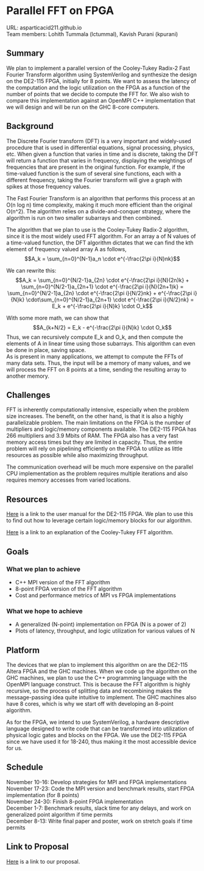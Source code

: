 # Parallel FFT on FPGA
URL: asparticacid211.github.io  
Team members: Lohith Tummala (lctummal), Kavish Purani (kpurani)
## Summary
We plan to implement a parallel version of the Cooley-Tukey Radix-2 Fast Fourier Transform algorithm using SystemVerilog and synthesize the design on the DE2-115 FPGA, initially for 8 points. We want to assess the latency of the computation and the logic utilization on the FPGA as a function of the number of points that we decide to compute the FFT for. We also wish to compare this implementation against an OpenMPI C++ implementation that we will design and will be run on the GHC 8-core computers.  
## Background
The Discrete Fourier transform (DFT) is a very important and widely-used procedure that is used in differential equations, signal processing, physics, etc. When given a function that varies in time and is discrete, taking the DFT will return a function that varies in frequency, displaying the weightings of frequencies that are present in the original function. For example, if the time-valued function is the sum of several sine functions, each with a different frequency, taking the Fourier transform will give a graph with spikes at those frequency values.  
  
The Fast Fourier Transform is an algorithm that performs this process at an O(n log n) time complexity, making it much more efficient than the original O(n^2). The algorithm relies on a divide-and-conquer strategy, where the algorithm is run on two smaller subarrays and then combined.  
  
The algorithm that we plan to use is the Cooley-Tukey Radix-2 algorithm, since it is the most widely used FFT algorithm. For an array a of N values of a time-valued function, the DFT algorithm dictates that we can find the kth element of frequency valued array A as follows,  
$$A_k = \sum_{n=0}^{N-1}a_n \cdot e^{-\frac{2\pi i}{N}nk}$$  
  
We can rewrite this:  
$$A_k = \sum_{n=0}^{N/2-1}a_{2n} \cdot e^{-\frac{2\pi i}{N}(2n)k} + \sum_{n=0}^{N/2-1}a_{2n+1} \cdot e^{-\frac{2\pi i}{N}(2n+1)k} = \sum_{n=0}^{N/2-1}a_{2n} \cdot e^{-\frac{2\pi i}{N/2}nk} + e^{-\frac{2\pi i}{N}k} \cdot\sum_{n=0}^{N/2-1}a_{2n+1} \cdot e^{-\frac{2\pi i}{N/2}nk} = E_k + e^{-\frac{2\pi i}{N}k} \cdot O_k$$  
  
With some more math, we can show that
$$A_{k+N/2} = E_k - e^{-\frac{2\pi i}{N}k} \cdot O_k$$
Thus, we can recursively compute E_k and O_k, and then compute the elements of A in linear time using those subarrays. This algorithm can even be done in place, saving space.  
As is present in many applications, we attempt to compute the FFTs of many data sets. Thus, the input will be a memory of many values, and we will process the FFT on 8 points at a time, sending the resulting array to another memory.  
## Challenges
FFT is inherently computationally intensive, especially when the problem size increases. The benefit, on the other hand, is that it is also a highly parallelizable problem. The main limitations on the FPGA is the number of multipliers and logic/memory components available. The DE2-115 FPGA has 266 multipliers and 3.9 Mbits of RAM. The FPGA also has a very fast memory access times but they are limited in capacity. Thus, the entire problem will rely on pipelining efficiently on the FPGA to utilize as little resources as possible while also maximizing throughput.  
  
The communication overhead will be much more expensive on the parallel CPU implementation as the problem requires multiple iterations and also requires memory accesses from varied locations.  
## Resources
[Here](https://www.terasic.com.tw/attachment/archive/502/DE2_115_User_manual.pdf) is a link to the user manual for the DE2-115 FPGA. We plan to use this to find out how to leverage certain logic/memory blocks for our algorithm.  
  
[Here](https://en.wikipedia.org/wiki/Cooley%E2%80%93Tukey_FFT_algorithm) is a link to an explanation of the Cooley-Tukey FFT algorithm.  
  
## Goals
### What we plan to achieve
* C++ MPI version of the FFT algorithm
* 8-point FPGA version of the FFT algorithm
* Cost and performance metrics of MPI vs FPGA implementations
### What we hope to achieve
* A generalized (N-point) implementation on FPGA (N is a power of 2)  
* Plots of latency, throughput, and logic utilization for various values of N  
## Platform
The devices that we plan to implement this algorithm on are the DE2-115 Altera FPGA and the GHC machines. When we code up the algorithm on the GHC machines, we plan to use the C++ programming language with the OpenMPI language construct. This is because the FFT algorithm is highly recursive, so the process of splitting data and recombining makes the message-passing idea quite intuitive to implement. The GHC machines also have 8 cores, which is why we start off with developing an 8-point algorithm.  
  
As for the FPGA, we intend to use SystemVerilog, a hardware descriptive language designed to write code that can be transformed into utilization of physical logic gates and blocks on the FPGA. We use the DE2-115 FPGA since we have used it for 18-240, thus making it the most accessible device for us.
## Schedule
November 10-16: Develop strategies for MPI and FPGA implementations  
November 17-23: Code the MPI version and benchmark results, start FPGA implementation (for 8 points)  
November 24-30: Finish 8-point FPGA implementation  
December 1-7: Benchmark results, slack time for any delays, and work on generalized point algorithm if time permits  
December 8-13: Write final paper and poster, work on stretch goals if time permits  
## Link to Proposal
[Here](https://docs.google.com/document/d/1yUG169tpelAlSbY27yceWbm1mbr4Q-zQNxzeF_RIxFM/edit?usp=sharing) is a link to our proposal.
